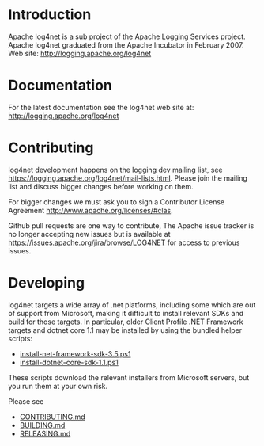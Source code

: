 Introduction
===========

Apache log4net is a sub project of the Apache Logging Services project. 
Apache log4net graduated from the Apache Incubator in February 2007.
Web site: http://logging.apache.org/log4net


Documentation
=============

For the latest documentation see the log4net web site at:
http://logging.apache.org/log4net

Contributing
============

log4net development happens on the logging dev mailing list, see
https://logging.apache.org/log4net/mail-lists.html.  Please join the
mailing list and discuss bigger changes before working on them.

For bigger changes we must ask you to sign a Contributor License
Agreement http://www.apache.org/licenses/#clas.

Github pull requests are one way to contribute, The Apache issue
tracker is no longer accepting new issues but is available at 
https://issues.apache.org/jira/browse/LOG4NET for access to 
previous issues. 

Developing
==========

log4net targets a wide array of .net platforms, including some
which are out of support from Microsoft, making it difficult to
install relevant SDKs and build for those targets. In particular,
older Client Profile .NET Framework targets and dotnet core 1.1
may be installed by using the bundled helper scripts:

- [install-net-framework-sdk-3.5.ps1]()
- [install-dotnet-core-sdk-1.1.ps1]()

These scripts download the relevant installers from Microsoft servers,
but you run them at your own risk.

Please see 
- [CONTRIBUTING.md](doc/CONTRIBUTING.md)
- [BUILDING.md](doc/BUILDING.md)
- [RELEASING.md](doc/RELEASING.md)
